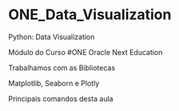 # ONE_Data_Visualization
Python: Data Visualization

Módulo do Curso #ONE Oracle Next Education

Trabalhamos com as Bibliotecas

Matplotlib, Seaborn e Plotly

Principais comandos desta aula

